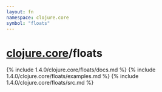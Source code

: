 ```yaml
---
layout: fn
namespace: clojure.core
symbol: "floats"
---
```


# [clojure.core](../)/floats

{% include 1.4.0/clojure.core/floats/docs.md %}
{% include 1.4.0/clojure.core/floats/examples.md %}
{% include 1.4.0/clojure.core/floats/src.md %}

